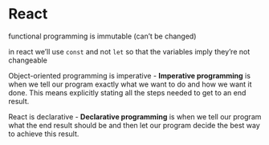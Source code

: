 # React

functional programming is immutable (can’t be changed)

in react we’ll use `const` and not `let` so that the variables imply they’re not changeable 

Object-oriented programming is imperative - **Imperative programming** is when we tell our program exactly what we want to do and how we want it done. This means explicitly stating all the steps needed to get to an end result.

React is declarative - **Declarative programming** is when we tell our program what the end result should be and then let our program decide the best way to achieve this result.